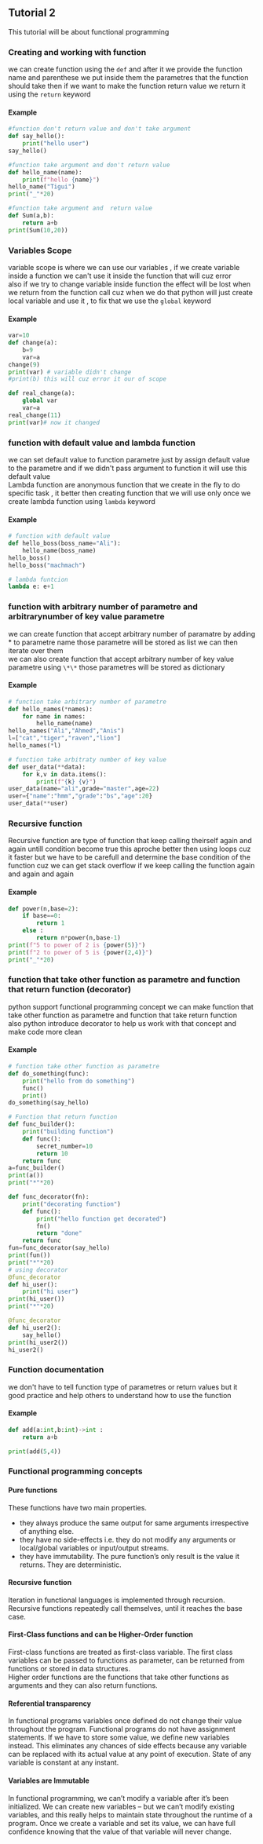 ## Tutorial 2
This tutorial will be about functional programming

### Creating and working with function
we can create function using the `def` and after it we provide the function name and parenthese we put inside them the parametres that the function should take then if we want to make the function return value we return it using the `return` keyword
#### Example 
```Python
#function don't return value and don't take argument
def say_hello():
    print("hello user")
say_hello()

#function take argument and don't return value
def hello_name(name):
    print(f"hello {name}")
hello_name("Tigui")
print("_"*20)

#function take argument and  return value
def Sum(a,b):
    return a+b
print(Sum(10,20))
```

### Variables Scope
variable scope is where we can use our variables , if we create variable inside a function we can't use it inside the function that will cuz error   
also if we try to change variable inside function the effect will be lost when we return from the function call cuz when we do that python will just create local variable and use it , to fix that we use the `global` keyword
#### Example 
```Python
var=10
def change(a):
    b=9
    var=a
change(9)
print(var) # variable didn't change
#print(b) this will cuz error it our of scope

def real_change(a):
    global var
    var=a
real_change(11)
print(var)# now it changed
```

### function with default value and lambda function
we can set default value to function parametre just by assign default value to the parametre and if we didn't pass argument to function it will use this default value  
Lambda function are anonymous function that we create in the fly to do specific task , it better then creating function that we will use only once we create lambda function using `lambda` keyword
#### Example 
```Python
# function with default value
def hello_boss(boss_name="Ali"):
    hello_name(boss_name)
hello_boss()
hello_boss("machmach")

# lambda funtcion
lambda e: e+1
``` 

### function with arbitrary number of parametre and arbitrarynumber of key value parametre
we can create function that accept arbitrary number of paramatre by adding * to parametre name those parametre will be stored as list we can then iterate over them  
we can also create function that accept arbitrary number of key value parametre using `\*\*` those parametres will be stored as dictionary
#### Example 
```Python
# function take arbitrary number of parametre
def hello_names(*names):
    for name in names:
        hello_name(name)
hello_names("Ali","Ahmed","Anis")
l=["cat","tiger","raven","lion"]
hello_names(*l)

# function take arbitraty number of key value
def user_data(**data):
    for k,v in data.items():
        print(f"{k} {v}")
user_data(name="ali",grade="master",age=22)
user={"name":"hmm","grade":"bs","age":20}
user_data(**user)
```

### Recursive function
Recursive function are type of function that keep calling theirself again and again untill condition  become true this aproche better then using loops cuz it faster but we have to be carefull and determine the base condition of the function cuz we can get stack overflow if we keep calling the function again and again and again 
#### Example
```Python
def power(n,base=2):
    if base==0:
        return 1
    else :
        return n*power(n,base-1)
print(f"5 to power of 2 is {power(5)}")
print(f"2 to power of 5 is {power(2,4)}")
print("_"*20)
```
### function that take other function as parametre and function that return function (decorator)
python support functional programming concept we can make function that take other function as parametre and function that take return function  
also python introduce decorator to help us work with that concept and make code more clean 
#### Example 
```Python
# function take other function as parametre
def do_something(func):
    print("hello from do something")
    func()
    print()
do_something(say_hello)

# Function that return function
def func_builder():
    print("building function")
    def func():
        secret_number=10
        return 10
    return func
a=func_builder()
print(a())
print("*"*20)

def func_decorator(fn):
    print("decorating function")
    def func():
        print("hello function get decorated")
        fn()
        return "done"
    return func
fun=func_decorator(say_hello)
print(fun())
print("*"*20)
# using decorator
@func_decorator
def hi_user():
    print("hi user")
print(hi_user())
print("*"*20)

@func_decorator
def hi_user2():
    say_hello()
print(hi_user2())
hi_user2()
```
### Function documentation 
we don't have to tell function type of parametres or return values but it good practice and help others to understand how to use the function 
#### Example
```Python
def add(a:int,b:int)->int :
    return a+b

print(add(5,4))
```
### Functional programming concepts
#### Pure functions
These functions have two main properties. 
* they always produce the same output for same arguments irrespective of anything else. 
* they have no side-effects i.e. they do not modify any arguments or local/global variables or input/output streams. 
* they have immutability. The pure function’s only result is the value it returns. They are deterministic.
#### Recursive function
Iteration in functional languages is implemented through recursion. Recursive functions repeatedly call themselves, until it reaches the base case. 
#### First-Class functions and can be Higher-Order function
First-class functions are treated as first-class variable. The first class variables can be passed to functions as parameter, can be returned from functions or stored in data structures.  
Higher order functions are the functions that take other functions as arguments and they can also return functions. 
#### Referential transparency 
In functional programs variables once defined do not change their value throughout the program. Functional programs do not have assignment statements. If we have to store some value, we define new variables instead. This eliminates any chances of side effects because any variable can be replaced with its actual value at any point of execution. State of any variable is constant at any instant.
#### Variables are Immutable
In functional programming, we can’t modify a variable after it’s been initialized. We can create new variables – but we can’t modify existing variables, and this really helps to maintain state throughout the runtime of a program. Once we create a variable and set its value, we can have full confidence knowing that the value of that variable will never change.  